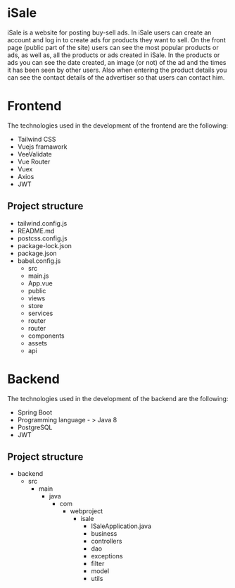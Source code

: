 # iSale
iSale is a website for posting buy-sell ads. In iSale users can create an account and log in to create ads for products they want to sell. On the front page (public part of the site) users can see the most popular products or ads, as well as, all the products or ads created in iSale. In the products or ads you can see the date created, an image (or not) of the ad and the times it has been seen by other users. Also when entering the product details you can see the contact details of the advertiser so that users can contact him.

# Frontend

The technologies used in the development of the frontend are the following:
- Tailwind CSS
- Vuejs framawork
- VeeValidate
- Vue Router
- Vuex
- Axios
- JWT 

## Project structure


* tailwind.config.js
* README.md
* postcss.config.js
* package-lock.json
* package.json
* babel.config.js
  * src
  *  main.js
  * App.vue
  * public
  * views 
  * store
  * services
  * router
  *  router
  * components
  * assets
  * api

# Backend

The technologies used in the development of the backend are the following:
- Spring Boot
- Programming language - > Java 8 
- PostgreSQL
- JWT

## Project structure
  * backend
     * src
         * main
             * java
                  * com
                       * webproject
                            * isale
                                * ISaleApplication.java
                                * business
                                * controllers
                                * dao
                                * exceptions
                                * filter
                                * model
                                * utils                                               

